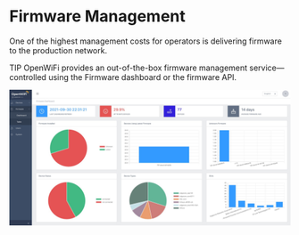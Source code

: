 # Firmware Management

One of the highest management costs for operators is delivering firmware to the production network.

TIP OpenWiFi provides an out-of-the-box firmware management service—controlled using the Firmware dashboard or the firmware API.

![](./media/image11.jpeg)
